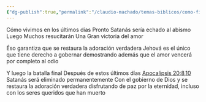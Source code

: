 ```yaml
---
{"dg-publish":true,"permalink":"/claudio-machado/temas-biblicos/como-finalmente-se-vencera-al-odio-con-el-amor/","tags":["amor"]}
---
```


Cómo vivimos en los últimos días 
Pronto Satanás sería echado al abismo 
Luego Muchos resucitarán Una Gran victoria del amor 


Éso garantiza que se restaura la adoración verdadera 
Jehová es el único que tiene derecho a gobernar demostrando además que el amor vencerá por completo al odio 

Y luego la batalla final 
Después de estos últimos días 
[Apocalipsis 20:8,10](https://wol.jw.org/es/wol/b/r4/lp-s/nwtsty/66/20#v=66:20:9-66:20:10) Satanás será eliminado permanentemente 
Con el gobierno de Dios y se restaura la adoración verdadera disfrutando de paz por la eternidad, incluso con los seres queridos que han muerto 


